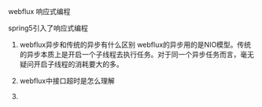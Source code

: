 webflux 响应式编程

spring5引入了响应式编程


1. webflux异步和传统的异步有什么区别
    webflux的异步用的是NIO模型。传统的异步本质上是开启一个子线程去执行任务。对于同一个异步任务而言，毫无疑问开启子线程的消耗要大的多。
2. webflux中接口超时是怎么理解
    
3. 